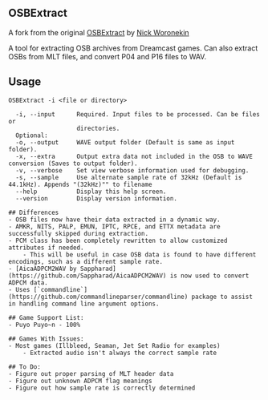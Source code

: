 ## OSBExtract
A fork from the original [OSBExtract](https://github.com/nickworonekin/OSBExtract) by [Nick Woronekin](https://github.com/nickworonekin)

A tool for extracting OSB archives from Dreamcast games. Can also extract OSBs from MLT files, and convert P04 and P16 files to WAV.

## Usage
```
OSBExtract -i <file or directory> 

  -i, --input      Required. Input files to be processed. Can be files or
                   directories.
  Optional:
  -o, --output     WAVE output folder (Default is same as input folder).
  -x, --extra      Output extra data not included in the OSB to WAVE conversion (Saves to output folder).
  -v, --verbose    Set view verbose information used for debugging.
  -s, --sample     Use alternate sample rate of 32kHz (Default is 44.1kHz). Appends "(32kHz)"" to filename
  --help           Display this help screen.
  --version        Display version information.

## Differences
- OSB files now have their data extracted in a dynamic way.
- AMKR, NITS, PALP, EMUN, IPTC, RPCE, and ETTX metadata are successfully skipped during extraction.
- PCM class has been completely rewritten to allow customized attributes if needed. 
    - This will be useful in case OSB data is found to have different encodings, such as a different sample rate.
- [AicaADPCM2WAV by Sappharad](https://github.com/Sappharad/AicaADPCM2WAV) is now used to convert ADPCM data.
- Uses [`commandline`](https://github.com/commandlineparser/commandline) package to assist in handling command line argument options.

## Game Support List:
- Puyo Puyo~n - 100%
 
## Games With Issues:
- Most games (Illbleed, Seaman, Jet Set Radio for examples)
    - Extracted audio isn't always the correct sample rate

## To Do:
- Figure out proper parsing of MLT header data
- Figure out unknown ADPCM flag meanings
- Figure out how sample rate is correctly determined